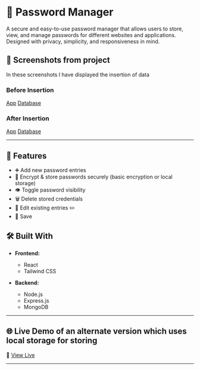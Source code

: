 # 🔐 Password Manager

A secure and easy-to-use password manager that allows users to store, view, and manage passwords for different websites and applications. Designed with privacy, simplicity, and responsiveness in mind.

## 📱 Screenshots from project

In these screenshots I have displayed the insertion of data

### Before Insertion
[App](ProjectDemo/Before1.png)
[Database](ProjectDemo/Before2.png)

### After Insertion
[App](ProjectDemo/After1.png)
[Database](ProjectDemo/After2.png)

---

## 🔑 Features

- ➕ Add new password entries
- 🔐 Encrypt & store passwords securely (basic encryption or local storage)
- 👁️ Toggle password visibility
- 🗑️ Delete stored credentials
- 📝 Edit existing entries ✏️
- 💾 Save

## 🛠️ Built With

- **Frontend:**
  - React
  - Tailwind CSS

- **Backend:**
  - Node.js
  - Express.js
  - MongoDB

---

## 🌐 Live Demo of an alternate version which uses local storage for storing

🔗 [View Live](https://illustrious-biscotti-8c9512.netlify.app/)

---
